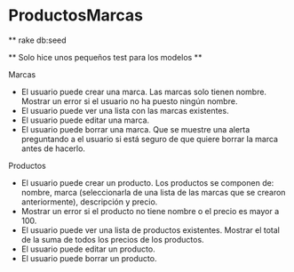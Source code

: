 
# ProductosMarcas

** rake db:seed

** Solo hice unos pequeños test para los modelos **

Marcas
- El usuario puede crear una marca. Las marcas solo tienen nombre. Mostrar un error si el usuario no ha puesto ningún nombre.
- El usuario puede ver una lista con las marcas existentes.
- El usuario puede editar una marca.
- El usuario puede borrar una marca. Que se muestre una alerta preguntando a el usuario si está seguro de que quiere borrar la marca antes de hacerlo.

Productos

- El usuario puede crear un producto. Los productos se componen de: nombre, marca (seleccionarla de una lista de las marcas que se crearon anteriormente), descripción y precio.
- Mostrar un error si el producto no tiene nombre o el precio es mayor a 100.
- El usuario puede ver una lista de productos existentes. Mostrar el total de la suma de todos los precios de los productos.
- El usuario puede editar un producto.
- El usuario puede borrar un producto.

